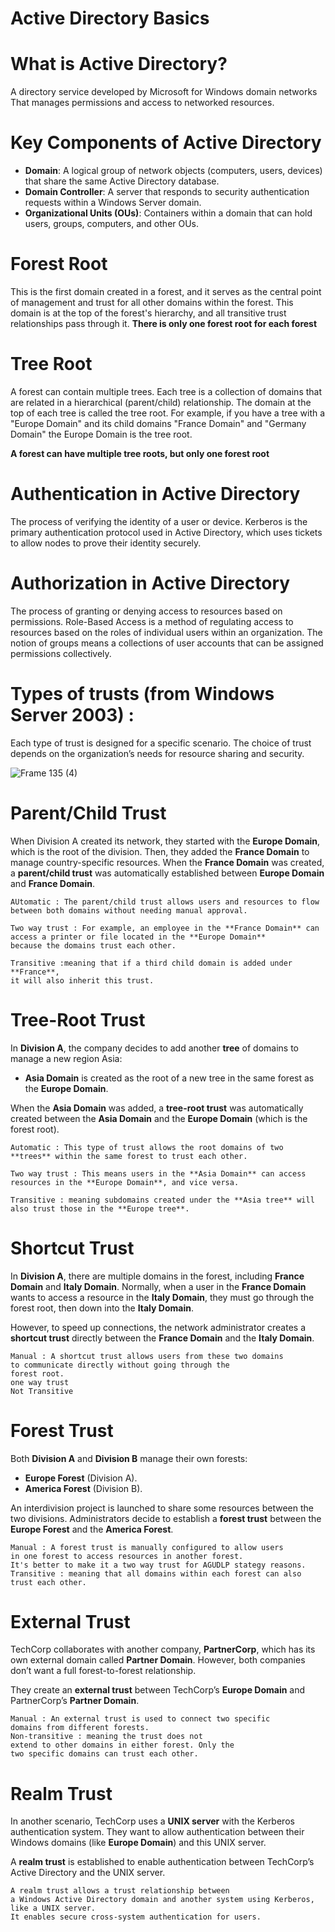 # Active Directory Basics


# What is Active Directory?
A directory service developed by Microsoft for Windows domain networks That manages permissions and access to networked resources.
  
# Key Components of Active Directory
- **Domain**: A logical group of network objects (computers, users, devices) that share the same Active Directory database.
- **Domain Controller**: A server that responds to security authentication requests within a Windows Server domain.
- **Organizational Units (OUs)**: Containers within a domain that can hold users, groups, computers, and other OUs.

# Forest Root
This is the first domain created in a forest, and it serves as the central point of management and trust for all other domains within the forest. This domain is at the top of the forest's hierarchy, and all transitive trust relationships pass through it. **There is only one forest root for each forest**

# Tree Root
A forest can contain multiple trees. Each tree is a collection of domains that are related in a hierarchical (parent/child) relationship. The domain at the top of each tree is called the tree root. For example, if you have a tree with a "Europe Domain" and its child domains "France Domain" and "Germany Domain" the Europe Domain is the tree root.

**A forest can have multiple tree roots, but only one forest root**

# Authentication in Active Directory
The process of verifying the identity of a user or device.
Kerberos is the primary authentication protocol used in Active Directory, which uses tickets to allow nodes to prove their identity securely.

# Authorization in Active Directory
The process of granting or denying access to resources based on permissions.
Role-Based Access is a method of regulating access to resources based on the roles of individual users within an organization.
The notion of groups means a collections of user accounts that can be assigned permissions collectively.




# Types of trusts (from Windows Server 2003) :

Each type of trust is designed for a specific scenario.
The choice of trust depends on the organization’s needs for resource sharing and security.

![Frame 135 (4)](https://github.com/user-attachments/assets/8b1e3ccb-c653-44df-9afd-d2247be366d5)

# Parent/Child Trust
When Division A created its network, they started with the **Europe Domain**, which is the root of the division. Then, they added the **France Domain** to manage country-specific resources. When the **France Domain** was created, a **parent/child trust** was automatically established between **Europe Domain** and **France Domain**.


    AUtomatic : The parent/child trust allows users and resources to flow 
    between both domains without needing manual approval. 
    
    Two way trust : For example, an employee in the **France Domain** can 
    access a printer or file located in the **Europe Domain** 
    because the domains trust each other. 
    
    Transitive :meaning that if a third child domain is added under **France**, 
    it will also inherit this trust.





# Tree-Root Trust
In **Division A**, the company decides to add another **tree** of domains to manage a new region Asia:
- **Asia Domain** is created as the root of a new tree in the same forest as the **Europe Domain**.

When the **Asia Domain** was added, a **tree-root trust** was automatically created between the **Asia Domain** and the **Europe Domain** (which is the forest root).


    Automatic : This type of trust allows the root domains of two 
    **trees** within the same forest to trust each other. 
    
    Two way trust : This means users in the **Asia Domain** can access 
    resources in the **Europe Domain**, and vice versa. 
    
    Transitive : meaning subdomains created under the **Asia tree** will 
    also trust those in the **Europe tree**.





# Shortcut Trust
In **Division A**, there are multiple domains in the forest, including **France Domain** and **Italy Domain**. Normally, when a user in the **France Domain** wants to access a resource in the **Italy Domain**, they must go through the forest root, then down into the **Italy Domain**.

However, to speed up connections, the network administrator creates a **shortcut trust** directly between the **France Domain** and the **Italy Domain**.


    Manual : A shortcut trust allows users from these two domains 
    to communicate directly without going through the 
    forest root.
    one way trust 
    Not Transitive 
    
# Forest Trust
Both **Division A** and **Division B** manage their own forests:
- **Europe Forest** (Division A).
- **America Forest** (Division B).

An interdivision project is launched to share some resources between the two divisions. Administrators decide to establish a **forest trust** between the **Europe Forest** and the **America Forest**.


    Manual : A forest trust is manually configured to allow users 
    in one forest to access resources in another forest. 
    It's better to make it a two way trust for AGUDLP stategy reasons.
    Transitive : meaning that all domains within each forest can also 
    trust each other.




# External Trust
TechCorp collaborates with another company, **PartnerCorp**, which has its own external domain called **Partner Domain**. However, both companies don’t want a full forest-to-forest relationship.

They create an **external trust** between TechCorp’s **Europe Domain** and PartnerCorp’s **Partner Domain**.


    Manual : An external trust is used to connect two specific 
    domains from different forests. 
    Non-transitive : meaning the trust does not 
    extend to other domains in either forest. Only the 
    two specific domains can trust each other.


# Realm Trust

In another scenario, TechCorp uses a **UNIX server** with the Kerberos authentication system. They want to allow authentication between their Windows domains (like **Europe Domain**) and this UNIX server.

A **realm trust** is established to enable authentication between TechCorp’s Active Directory and the UNIX server.


    A realm trust allows a trust relationship between 
    a Windows Active Directory domain and another system using Kerberos, 
    like a UNIX server. 
    It enables secure cross-system authentication for users.




